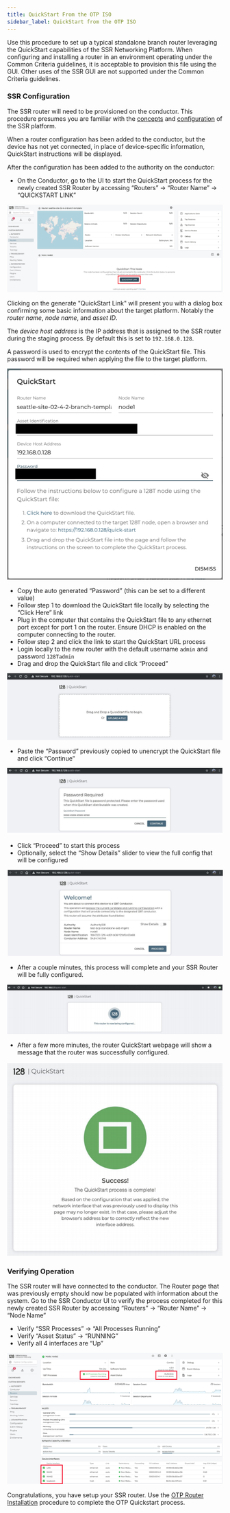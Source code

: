 ```yaml
---
title: QuickStart From the OTP ISO
sidebar_label: QuickStart from the OTP ISO
---
```


Use this procedure to set up a typical standalone branch router leveraging the QuickStart capabilities of the SSR Networking Platform. When configuring and installing a router in an environment operating under the Common Criteria guidelines, it is acceptable to provision this file using the GUI. Other uses of the SSR GUI are not supported under the Common Criteria guidelines.

### SSR Configuration

The SSR router will need to be provisioned on the conductor.  This procedure presumes you are familiar with the [concepts](https://www.juniper.net/documentation/us/en/software/session-smart-router/docs/concepts_glossary) and [configuration](https://www.juniper.net/documentation/us/en/software/session-smart-router/docs/config_basics) of the SSR platform.

When a router configuration has been added to the conductor, but the device has not yet connected, in place of device-specific information, QuickStart instructions will be displayed.

After the configuration has been added to the authority on the conductor:

- On the Conductor, go to the UI to start the QuickStart process for the newly created SSR Router by accessing “Routers” -> “Router Name” -> “QUICKSTART LINK”

![QuickStart Generate QuickStart Link](/img/intro_ztp_quickstart_server_2.png)

Clicking on the generate "QuickStart Link" will present you with a dialog box confirming some basic information about the target platform. Notably the *router name*, *node name*, and *asset ID*.

The *device host address* is the IP address that is assigned to the SSR router during the staging process.  By default this is set to `192.168.0.128`.

A password is used to encrypt the contents of the QuickStart file.  This password will be required when applying the file to the target platform.

![QuickStart Link Generation](/img/intro_ztp_quickstart_server_3.png)

- Copy the auto generated “Password” (this can be set to a different value)
- Follow step 1 to download the QuickStart file locally by selecting the “Click Here” link
- Plug in the computer that contains the QuickStart file to any ethernet port except for port 1 on the router. Ensure DHCP is enabled on the computer connecting to the router.
- Follow step 2 and click the link to start the QuickStart URL process
- Login locally to the new router with the default username `admin` and password `128Tadmin`
- Drag and drop the QuickStart file and click “Proceed”

![QuickStart file upload](/img/intro_ztp_quickstart_client_1.png)

- Paste the “Password” previously copied to unencrypt the QuickStart file and click “Continue”

![QuickStart Password Field](/img/intro_ztp_quickstart_client_2.png)

- Click “Proceed” to start this process
- Optionally, select the “Show Details” slider to view the full config that will be configured

![QuickStart File Accepted](/img/intro_ztp_quickstart_client_3.png)

- After a couple minutes, this process will complete and your SSR Router will be fully configured.

![QuickStart Working](/img/intro_ztp_quickstart_client_4.png)

- After a few more minutes, the router QuickStart webpage will show a message that the router was successfully configured.

![QuickStart Success](/img/intro_ztp_quickstart_client_5.png)

### Verifying Operation
The SSR router will have connected to the conductor.  The Router page that was previously empty should now be populated with information about the system.  Go to the SSR Conductor UI to verify the process completed for this newly created SSR Router by accessing “Routers” -> “Router Name” -> “Node Name”
- Verify “SSR Processes” -> “All Processes Running”
- Verify “Asset Status” -> “RUNNING”
- Verify all 4 interfaces are “Up”

![QuickStart Verification](/img/intro_ztp_quickstart_verification.png)

Congratulations, you have setup your SSR router. Use the [OTP Router Installation](cc_fips_router_install.md#otp-router-installation) procedure to complete the OTP Quickstart process.
